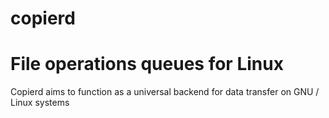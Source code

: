 # copierd
**File operations queues for Linux**
=========================================
Copierd aims to function as a universal backend for data transfer on GNU / Linux systems
